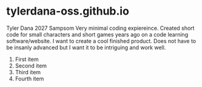 # tylerdana-oss.github.io
Tyler Dana
2027
Sampsom
Very minimal coding expiereince. Created short code for small characters and short games years ago on a code learning software/website.
I want to create a cool finished product. Does not have to be insanly advanced but I want it to be intriguing and work well.

1. First item
2. Second item
3. Third item
4. Fourth item
